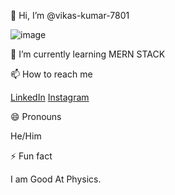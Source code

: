 👋 Hi, I’m @vikas-kumar-7801

![image](https://github.com/vikas-kumar-7801/vikas-kumar-7801/assets/138841388/2ce83baa-b301-40d9-9dad-3869a74b7071)

🌱 I’m currently learning MERN STACK


📫 How to reach me

  [LinkedIn](https://www.linkedin.com/in/vikas-kumar-7801)
  [Instagram](https://www.instagram.com/vikas_kumar_7801/)
     
😄 Pronouns

  He/Him

⚡ Fun fact

  I am Good At Physics.


